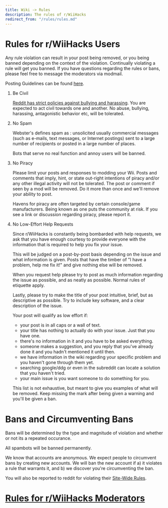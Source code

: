```yaml
---
title: Wiki -> Rules
description: The rules of r/WiiHacks
redirect_from: "/rules/rules.md"
---
```


# Rules for r/WiiHacks Users

  Any rule violation can result in your post being removed, or you being banned depending on the context of the violation. Continually violating a rule will get you banned. If you have questions regarding the rules or bans, please feel free to message the moderators via modmail.

  Posting Guidelines can be found [here](./posting.md).

1. Be Civil

   [Reddit has strict policies against bullying and harassing](https://www.reddithelp.com/en/categories/rules-reporting/account-and-community-restrictions/do-not-threaten-harass-or-bully). You are expected to act civil towards one and another. No abuse, bullying, harassing, antagonistic behavior etc, will be tolerated.

2. No Spam

   Webster's defines spam as : unsolicited usually commercial messages (such as e-mails, text messages, or Internet postings) sent to a large number of recipients or posted in a large number of places.

   Bots that serve no real function and annoy users will be banned.

3. No Piracy

   Please limit your posts and responses to modding your Wii. Posts and comments that imply, hint, or state out-right intentions of piracy and/or any other illegal activity will not be tolerated. The post or comment if seen by a mod will be removed. Do it more than once and we'll remove your ability to post.

   Havens for piracy are often targeted by certain console/game manufacturers. Being known as one puts the community at risk. If you see a link or discussion regarding piracy, please report it.

4. No Low-Effort Help Requests

   Since r/WiiHacks is constantly being bombarded with help requests, we ask that you have enough courtesy to provide everyone with the information that is required to help you fix your issue.

   This will be judged on a post-by-post basis depending on the issue and what information is given. Posts that have the timber of "I have a problem, help me fix it!" and give nothing else will be removed.

   When you request help please try to post as much information regarding the issue as possible, and as neatly as possible. Normal rules of etiquette apply.

   Lastly, please try to make the title of your post intuitive, brief, but as descriptive as possible. Try to include key software, and a clear description of the issue.

   Your post will qualify as low effort if:

   * your post is in all caps or a wall of text.
   * your title has nothing to actually do with your issue. Just that you have one.
   * there's no information in it and you have to be asked everything.
   * someone makes a suggestion, and you reply that you've already done it and you hadn't mentioned it until then.
   * we have information in the wiki regarding your specific problem and you haven't gone through them yet.
   * searching google/ddg or even in the subreddit can locate a solution that you haven't tried.
   * your main issue is you want someone to do something for you.

   This list is not exhaustive, but meant to give you examples of what will be removed. Keep missing the mark after being given a warning and you'll be given a ban.

# Bans and Circumventing Bans

  Bans will be determined by the type and magnitude of violation and whether or not its a repeated occurance.

  All spambots will be banned permanently.

  We know that accounts are anonymous. We expect people to circumvent bans by creating new accounts. We will ban the new account if a) it violates a rule that warrants it, and b) we discover you're circumventing the ban.

  You will also be reported to reddit for violating their [Site-Wide Rules](https://www.reddithelp.com/en/categories/rules-reporting/account-and-community-restrictions/what-ban-evasion).

# [Rules for r/WiiHacks Moderators](./rules_mod.md)

